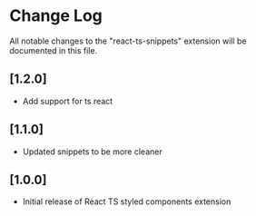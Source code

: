 # Change Log

All notable changes to the "react-ts-snippets" extension will be documented in this file.

## [1.2.0]

- Add support for ts react

## [1.1.0]

- Updated snippets to be more cleaner

## [1.0.0]

- Initial release of React TS styled components extension
